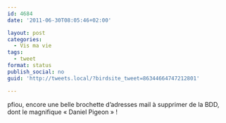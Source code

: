 ```yaml
---
id: 4684
date: '2011-06-30T08:05:46+02:00'

layout: post
categories:
  - Vis ma vie
tags:
  - tweet
format: status
publish_social: no
guid: 'http://tweets.local/?birdsite_tweet=86344664747212801'

---
```


pfiou, encore une belle brochette d’adresses mail à supprimer de la BDD, dont le magnifique « Daniel Pigeon » !